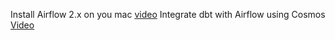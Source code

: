 Install Airflow 2.x on you mac [video](https://www.youtube.com/watch?v=aTaytcxy2Ck)
Integrate dbt with Airflow using Cosmos [Video](https://www.youtube.com/watch?v=MhCuxTDlVkE) 

